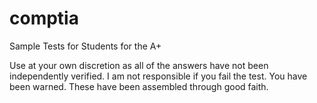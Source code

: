 # comptia
Sample Tests for Students for the A+

Use at your own discretion as all of the answers have not been independently verified.  I am not responsible if you fail the test.  You have been warned.  These have been assembled through good faith.
